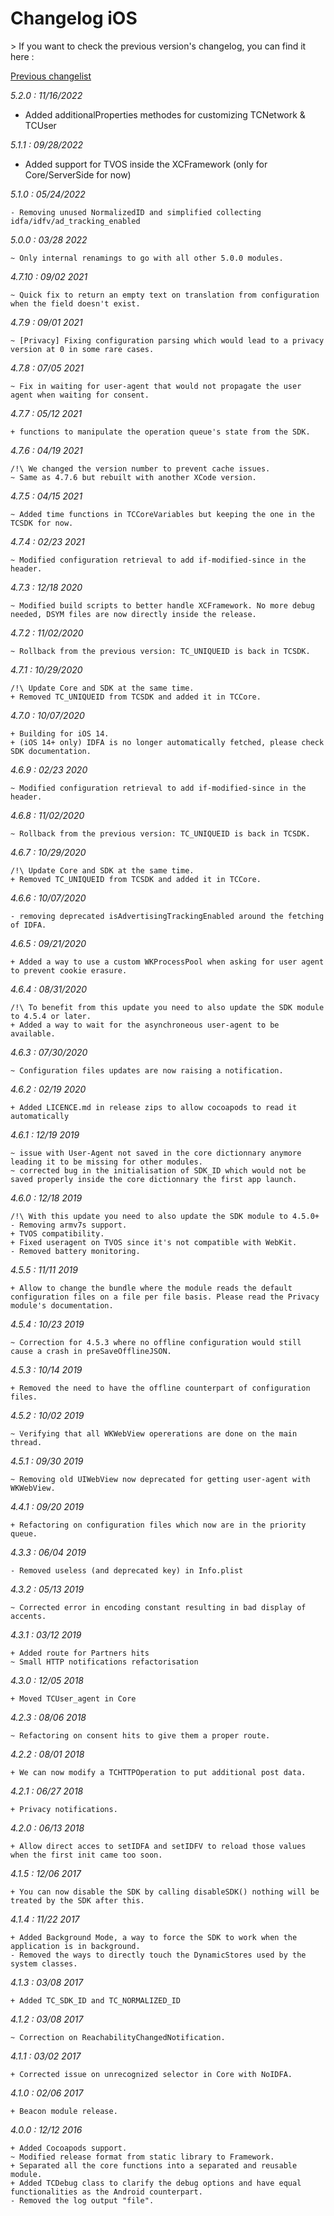 Changelog iOS
=============

<div class="warning"></div>
>  If you want to check the previous version's changelog, you can find it here :

[Previous changelist](../res/changelog_iOS_3.md)

*5.2.0 : 11/16/2022*

  + Added additionalProperties methodes for customizing TCNetwork & TCUser

*5.1.1 : 09/28/2022*

  + Added support for TVOS inside the XCFramework (only for Core/ServerSide for now)

*5.1.0 : 05/24/2022*

	- Removing unused NormalizedID and simplified collecting idfa/idfv/ad_tracking_enabled

*5.0.0 : 03/28 2022*

    ~ Only internal renamings to go with all other 5.0.0 modules.

*4.7.10 : 09/02 2021*

	~ Quick fix to return an empty text on translation from configuration when the field doesn't exist.

*4.7.9 : 09/01 2021*

	~ [Privacy] Fixing configuration parsing which would lead to a privacy version at 0 in some rare cases.

*4.7.8 : 07/05 2021*

	~ Fix in waiting for user-agent that would not propagate the user agent when waiting for consent.

*4.7.7 : 05/12 2021*

	+ functions to manipulate the operation queue's state from the SDK.

*4.7.6 : 04/19 2021*

	/!\ We changed the version number to prevent cache issues.
	~ Same as 4.7.6 but rebuilt with another XCode version.

*4.7.5 : 04/15 2021*

	~ Added time functions in TCCoreVariables but keeping the one in the TCSDK for now.

*4.7.4 : 02/23 2021*

	~ Modified configuration retrieval to add if-modified-since in the header.

*4.7.3 : 12/18 2020*

	~ Modified build scripts to better handle XCFramework. No more debug needed, DSYM files are now directly inside the release.

*4.7.2 : 11/02/2020*

	~ Rollback from the previous version: TC_UNIQUEID is back in TCSDK.

*4.7.1 : 10/29/2020*

	/!\ Update Core and SDK at the same time.
	+ Removed TC_UNIQUEID from TCSDK and added it in TCCore.

*4.7.0 : 10/07/2020*

	+ Building for iOS 14.
	+ (iOS 14+ only) IDFA is no longer automatically fetched, please check SDK documentation.

*4.6.9 : 02/23 2020*

	~ Modified configuration retrieval to add if-modified-since in the header.

*4.6.8 : 11/02/2020*

	~ Rollback from the previous version: TC_UNIQUEID is back in TCSDK.

*4.6.7 : 10/29/2020*

	/!\ Update Core and SDK at the same time.
	+ Removed TC_UNIQUEID from TCSDK and added it in TCCore.

*4.6.6 : 10/07/2020*

	- removing deprecated isAdvertisingTrackingEnabled around the fetching of IDFA.

*4.6.5 : 09/21/2020*

	+ Added a way to use a custom WKProcessPool when asking for user agent to prevent cookie erasure.

*4.6.4 : 08/31/2020*

	/!\ To benefit from this update you need to also update the SDK module to 4.5.4 or later.
	+ Added a way to wait for the asynchroneous user-agent to be available.

*4.6.3 : 07/30/2020*

	~ Configuration files updates are now raising a notification.

*4.6.2 : 02/19 2020*

	+ Added LICENCE.md in release zips to allow cocoapods to read it automatically

*4.6.1 : 12/19 2019*

	~ issue with User-Agent not saved in the core dictionnary anymore leading it to be missing for other modules.
	~ corrected bug in the initialisation of SDK_ID which would not be saved properly inside the core dictionnary the first app launch.

*4.6.0 : 12/18 2019*

	/!\ With this update you need to also update the SDK module to 4.5.0+
	- Removing armv7s support.
	+ TVOS compatibility.
	+ Fixed useragent on TVOS since it's not compatible with WebKit.
	- Removed battery monitoring.

*4.5.5 : 11/11 2019*

	+ Allow to change the bundle where the module reads the default configuration files on a file per file basis. Please read the Privacy module's documentation.

*4.5.4 : 10/23 2019*

	~ Correction for 4.5.3 where no offline configuration would still cause a crash in preSaveOfflineJSON.

*4.5.3 : 10/14 2019*

	+ Removed the need to have the offline counterpart of configuration files.

*4.5.2 : 10/02 2019*

    ~ Verifying that all WKWebView opererations are done on the main thread.

*4.5.1 : 09/30 2019*

    ~ Removing old UIWebView now deprecated for getting user-agent with WKWebView.


*4.4.1 : 09/20 2019*

    + Refactoring on configuration files which now are in the priority queue.


*4.3.3 : 06/04 2019*

	- Removed useless (and deprecated key) in Info.plist


*4.3.2 : 05/13 2019*

	~ Corrected error in encoding constant resulting in bad display of accents.


*4.3.1 : 03/12 2019*

    + Added route for Partners hits
    ~ Small HTTP notifications refactorisation


*4.3.0 : 12/05 2018*

	+ Moved TCUser_agent in Core


*4.2.3 : 08/06 2018*

	~ Refactoring on consent hits to give them a proper route.


*4.2.2 : 08/01 2018*

	+ We can now modify a TCHTTPOperation to put additional post data.


*4.2.1 : 06/27 2018*
	
	+ Privacy notifications.


*4.2.0 : 06/13 2018*

	+ Allow direct acces to setIDFA and setIDFV to reload those values when the first init came too soon.


*4.1.5 : 12/06 2017*

	+ You can now disable the SDK by calling disableSDK() nothing will be treated by the SDK after this.


*4.1.4 : 11/22 2017*

	+ Added Background Mode, a way to force the SDK to work when the application is in background.
	- Removed the ways to directly touch the DynamicStores used by the system classes.


*4.1.3 : 03/08 2017*

	+ Added TC_SDK_ID and TC_NORMALIZED_ID


*4.1.2 : 03/08 2017*

	~ Correction on ReachabilityChangedNotification.


*4.1.1 : 03/02 2017*

	+ Corrected issue on unrecognized selector in Core with NoIDFA.


*4.1.0 : 02/06 2017*

	+ Beacon module release.


*4.0.0 : 12/12 2016*

	+ Added Cocoapods support.
	~ Modified release format from static library to Framework.
    + Separated all the core functions into a separated and reusable module.
    + Added TCDebug class to clarify the debug options and have equal functionalities as the Android counterpart.
    - Removed the log output "file".
